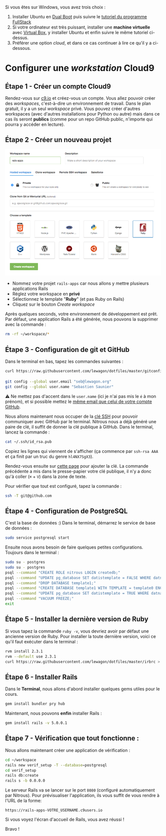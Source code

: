 Si vous êtes sur Windows, vous avez trois choix :

1. Installer Ubuntu en [Dual Boot](http://www.everydaylinuxuser.com/2015/11/how-to-install-ubuntu-linux-alongside.html) puis suivre le [tutoriel du programme FullStack](https://github.com/lewagon/setup/blob/master/UBUNTU.md)
1. Si votre ordinateur est très puissant, installer une **machine virtuelle** avec [Virtual Box](https://www.virtualbox.org/), y installer Ubuntu et enfin suivre le même tutoriel ci-dessus.
1. Préférer une option _cloud_, et dans ce cas continuer à lire ce qu'il y a ci-dessous.

# Configurer une _workstation_ Cloud9

## Étape 1 - Créer un compte Cloud9

Rendez-vous sur [c9.io](https://c9.io) et créez-vous un compte. Vous allez pouvoir créer des _workspaces_, c'est-à-dire un environnement de travail. Dans le plan gratuit, il y a un seul _workspace_ privé. Vous pouvez créer d'autres workspaces (avec d'autres installations pour Python ou autre) mais dans ce cas ils seront **publics** (comme pour un repo GitHub public, n'importe qui pourra y accéder en lecture).

## Étape 2 - Créer un nouveau projet

![](img/new_c9_project.png)

- Nommez votre projet `rails-apps` car nous allons y mettre plusieurs applications Rails
- Réglez votre workspace en **privé**
- Sélectionnez le template "**Ruby**" (et pas Ruby on Rails)
- Cliquez sur le bouton _Create workspace_

Après quelques seconds, votre environnement de développement est prêt. Par défaut, une application Rails a été générée, nous pouvons la supprimer avec la commande :

```bash
rm -rf ~/workspace/*
```

## Étape 3 - Configuration de git et GitHub

Dans le terminal en bas, tapez les commandes suivantes :

```bash
curl https://raw.githubusercontent.com/lewagon/dotfiles/master/gitconfig > ~/.gitconfig

git config --global user.email "seb@lewagon.org"
git config --global user.name "Sebastien Saunier"
```

:warning: Ne mettez pas d'accent dans le `user.name` (ici je n'ai pas mis le `é` à mon prénom),
et si possible mettez le [même email que celui de votre compte GitHub](https://github.com/settings/emails).

Nous allons maintenant nous occuper de la [clé SSH](https://fr.wikipedia.org/wiki/Secure_Shell#SSH_avec_authentification_par_cl.C3.A9s) pour pouvoir communiquer avec GitHub par le terminal. Nitrous nous a déjà généré une paire de clé, il suffit de donner la clé publique à GitHub. Dans le terminal, lancez la commande :

```bash
cat ~/.ssh/id_rsa.pub
```

Copiez les lignes qui viennent de s'afficher (ça commence par `ssh-rsa AAA` et ça finit par un truc du genre `hl4NX7SgX3`).

Rendez-vous ensuite sur [cette page](https://github.com/settings/ssh) pour ajouter la clé.
La commande précédente a mis dans le presse-papier votre clé publique, il n'y a donc qu'à
coller (`⌘` + `V`) dans la zone de texte.

Pour vérifier que tout est configuré, tapez la commande :

```bash
ssh -T git@github.com
```

## Étape 4 - Configuration de PostgreSQL

C'est la base de données :) Dans le terminal, démarrez le service de base de données :

```bash
sudo service postgresql start
```

Ensuite nous avons besoin de faire quelques petites configurations. Toujours dans le terminal :

```bash
sudo su - postgres
sudo su - postgres
psql --command "CREATE ROLE nitrous LOGIN createdb;"
psql --command "UPDATE pg_database SET datistemplate = FALSE WHERE datname = 'template1';"
psql --command "DROP DATABASE template1;"
psql --command "CREATE DATABASE template1 WITH TEMPLATE = template0 ENCODING = 'UNICODE';"
psql --command "UPDATE pg_database SET datistemplate = TRUE WHERE datname = 'template1';"
psql --command "VACUUM FREEZE;"
exit
```

## Étape 5 - Installer la dernière version de Ruby

Si vous tapez la commande `ruby -v`, vous devriez avoir par défaut une ancienne version de Ruby.
Pour installer la toute dernière version, voici ce qu'il faut exécuter dans le terminal :

```bash
rvm install 2.3.1
rvm --default use 2.3.1
curl https://raw.githubusercontent.com/lewagon/dotfiles/master/irbrc > ~/.irbrc
```

## Étape 6 - Installer Rails

Dans le **Terminal**, nous allons d'abord installer quelques gems utiles pour le cours.

```bash
gem install bundler pry hub
```

Maintenant, nous pouvons **enfin** installer Rails :

```bash
gem install rails -v 5.0.0.1
```

## Étape 7 - Vérification que tout fonctionne :

Nous allons maintenant créer une application de vérification :

```bash
cd ~/workspace
rails new verif_setup -T --database=postgresql
cd verif_setup
rails db:create
rails s -b 0.0.0.0
```

Le serveur Rails va se lancer sur le port `8080` (configuré automatiquement par Nitrous). Pour prévisualiser l'application, ils vous suffit de vous rendre à l'URL de la forme:

```
https://rails-apps-VOTRE_USERNAME.c9users.io
```

Si vous voyez l'écran d'accueil de Rails, vous avez réussi !

Bravo !
